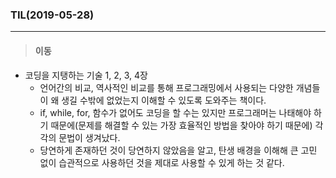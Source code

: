 ### TIL(2019-05-28)

---

> #### 이동

- 코딩을 지탱하는 기술 1, 2, 3, 4장
  - 언어간의 비교, 역사적인 비교를 통해 프로그래밍에서 사용되는 다양한 개념들이 왜 생길 수밖에 없었는지 이해할 수 있도록 도와주는 책이다. 
  - if, while, for, 함수가 없어도 코딩을 할 수는 있지만 프로그래머는 나태해야 하기 때문에(문제를 해결할 수 있는 가장 효율적인 방법을 찾아야 하기 때문에) 각각의 문법이 생겨났다. 
  - 당연하게 존재하던 것이 당연하지 않았음을 알고, 탄생 배경을 이해해 큰 고민 없이 습관적으로 사용하던 것을 제대로 사용할 수 있게 하는 것 같다. 

